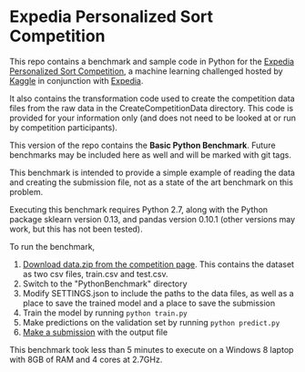 Expedia Personalized Sort Competition
=====================================

This repo contains a benchmark and sample code in Python for the [Expedia Personalized Sort Competition](https://www.kaggle.com/c/expedia-personalized-sort), a machine learning challenged hosted by [Kaggle](https://www.kaggle.com) in conjunction with [Expedia](http://www.expedia.com/).

It also contains the transformation code used to create the competition data files from the raw data in the CreateCompetitionData directory. This code is provided for your information only (and does not need to be looked at or run by competition participants).

This version of the repo contains the **Basic Python Benchmark**. Future benchmarks may be included here as well and will be marked with git tags.

This benchmark is intended to provide a simple example of reading the data and creating the submission file, not as a state of the art benchmark on this problem.

Executing this benchmark requires Python 2.7, along with the Python package sklearn version 0.13, and pandas version 0.10.1 (other versions may work, but this has not been tested).

To run the benchmark,

1. [Download data.zip from the competition page](https://www.kaggle.com/c/expedia-personalized-sort/data). This contains the dataset as two csv files, train.csv and test.csv.
3. Switch to the "PythonBenchmark" directory
4. Modify SETTINGS.json to include the paths to the data files, as well as a place to save the trained model and a place to save the submission
5. Train the model by running `python train.py`
6. Make predictions on the validation set by running `python predict.py`
7. [Make a submission](https://www.kaggle.com/c/expedia-personalized-sort/team/select) with the output file

This benchmark took less than 5 minutes to execute on a Windows 8 laptop with 8GB of RAM and 4 cores at 2.7GHz.